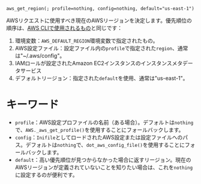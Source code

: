```
aws_get_region(; profile=nothing, config=nothing, default="us-east-1")
```

AWSリクエストに使用すべき現在のAWSリージョンを決定します。優先順位の順序は、[AWS CLIで使用されるもの](https://docs.aws.amazon.com/cli/latest/userguide/cli-configure-quickstart.html#cli-configure-quickstart-precedence)と同じです：

1. 環境変数：`AWS_DEFAULT_REGION`環境変数で指定されたもの。
2. AWS設定ファイル：設定ファイル内の`profile`で指定された`region`、通常は"~/.aws/config"。
3. IAMロールが設定されたAmazon EC2インスタンスのインスタンスメタデータサービス
4. デフォルトリージョン：指定された`default`を使用、通常は"us-east-1"。

# キーワード

  * `profile`：AWS設定プロファイルの名前（ある場合）。デフォルトは`nothing`で、`AWS._aws_get_profile()`を使用することにフォールバックします。
  * `config`：`Inifile`としてロードされたAWS設定または設定ファイルへのパス。デフォルトは`nothing`で、`dot_aws_config_file()`を使用することにフォールバックします。
  * `default`：高い優先順位が見つからなかった場合に返すリージョン。現在のAWSリージョンが定義されていないことを知りたい場合は、これを`nothing`に設定するのが便利です。
